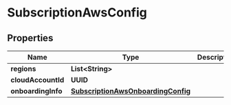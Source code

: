 

# SubscriptionAwsConfig


## Properties

Name | Type | Description | Notes
------------ | ------------- | ------------- | -------------
**regions** | **List&lt;String&gt;** |  | 
**cloudAccountId** | **UUID** |  |  [optional]
**onboardingInfo** | [**SubscriptionAwsOnboardingConfig**](SubscriptionAwsOnboardingConfig.md) |  |  [optional]



